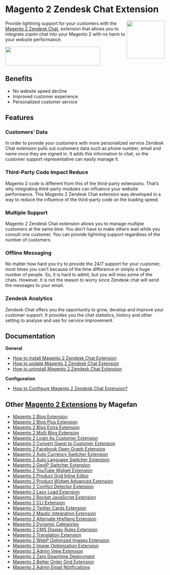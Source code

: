 # Magento 2 Zendesk Chat Extension
<img align="right" width="120" height="120" src="https://cm.magefan.com/mf_webp/jpg/media/catalog/product/cache/016c1dcfcd29d2b85ead3d1156d7ba11/i/c/icon-zendesk-chat.webp">

Provide lightning support for your customers with the [Magento 2 Zendesk Chat](https://magefan.com/magento-2-zendesk-chat-extension), extension that allows you to integrate zopim chat into your Magento 2 with no harm to your website performance.



<a href="https://magefan.com/magento-2-zendesk-chat-extension"><img width="300" height="60" src="https://cm.magefan.com/mf_webp/png/media/wysiwyg/DOWNLOAD_NOW.webp"></a>
## Benefits

* No website speed decline
* Improved customer experience
* Personalized customer service


## Features
### Customers’ Data 

In order to provide your customers with more personalized service Zendesk Chat extension pulls out customers data such as phone number, email and name once they are signed in. It adds this information to chat, so the customer support representative can easily manage it.

### Third-Party Code Impact Reduce
Magento 2 code is different from this of the third-party extensions. That’s why integrating third-party modules can influence your website performance. This Magento 2 Zendesk Chat extension was developed in a way to reduce the influence of the third-party code on the loading speed.

### Multiple Support
Magento 2 Zendesk Chat extension allows you to manage multiple customers at the same time. You don’t have to make others wait while you consult one customer. You can provide lightning support regardless of the number of customers.

### Offline Messaging
No matter how hard you try to provide the 24/7 support for your customer, most times you can’t because of the time difference or simply a huge number of people. So, it is hard to admit, but you will miss some of the chats. However, it is not the reason to worry since Zendesk chat will send the messages to your email.

### Zendesk Analytics
Zendesk Chat offers you the opportunity to grow, develop and improve your customer support. It provides you the chat statistics, history and other setting  to analyse and use for service improvement.

## Documentation

**General**
* [How to install Magento 2 Zendesk Chat Extension](https://magefan.com/magento-2-zendesk-chat-extension/installation)
* [How to update Magento 2 Zendesk Chat Extension](https://magefan.com/magento-2-zendesk-chat-extension/updating)
* [How to uninstall Magento 2 Zendesk Chat Extension](https://magefan.com/magento-2-zendesk-chat-extension/uninstalling)

**Configuration**
* [How to Configure Magento 2 Zendesk Chat Extension?](https://magefan.com/magento-2-zendesk-chat-extension/configuration)

## Other [Magento 2 Extensions](https://magefan.com/magento2-extensions) by Magefan
  * [Magento 2 Blog Extension](https://magefan.com/magento2-blog-extension)
  * [Magento 2 Blog Plus Extension](https://magefan.com/magento2-blog-extension/pricing)
  * [Magento 2 Blog Extra Extension](https://magefan.com/magento2-blog-extension/pricing)
  * [Magento 2 Multi Blog Extension](https://magefan.com/magento-2-multi-blog-extension)
  * [Magento 2 Login As Customer Extension](https://magefan.com/login-as-customer-magento-2-extension)
  * [Magento 2 Convert Guest to Customer Extension](https://magefan.com/magento2-convert-guest-to-customer)
  * [Magento 2 Facebook Open Graph Extension](https://magefan.com/magento-2-open-graph-extension-og-tags)
  * [Magento 2 Auto Currency Switcher Extension](https://magefan.com/magento-2-currency-switcher-auto-currency-by-country)
  * [Magento 2 Auto Language Switcher Extension](https://magefan.com/magento-2-auto-language-switcher)
  * [Magento 2 GeoIP Switcher Extension](https://magefan.com/magento-2-geoip-switcher-extension)
  * [Magento 2 YouTube Widget Extension](https://magefan.com/magento2-youtube-extension)
  * [Magento 2 Product Grid Inline Editor](https://magefan.com/magento-2-product-grid-inline-editor)
  * [Magento 2 Product Widget Advanced Extension](https://magefan.com/magento-2-product-widget)
  * [Magento 2 Conflict Detector Extension](https://magefan.com/magento2-conflict-detector)
  * [Magento 2 Lazy Load Extension](https://magefan.com/magento-2-image-lazy-load-extension)
  * [Magento 2 Rocket JavaScript Extension](https://magefan.com/rocket-javascript-deferred-javascript)
  * [Magento 2 CLI Extension](https://magefan.com/magento2-cli-extension)
  * [Magento 2 Twitter Cards Extension](https://magefan.com/magento-2-twitter-cards-extension)
  * [Magento 2 Mautic Integration Extension](https://magefan.com/magento-2-mautic-extension)
  * [Magento 2 Alternate Hreflang Extension](https://magefan.com/magento2-alternate-hreflang-extension)
  * [Magento 2 Dynamic Categories](https://magefan.com/magento-2-dynamic-categories)
  * [Magento 2 CMS Display Rules Extension](https://magefan.com/magento-2-cms-display-rules-extension)
  * [Magento 2 Translation Extension](https://magefan.com/magento-2-translation-extension)
  * [Magento 2 WebP Optimized Images Extension](https://magefan.com/magento-2-webp-optimized-images)
  * [Magento 2 Image Optimization Extension](https://magefan.com/magento-2-image-optimization)
  * [Magento 2 Admin View Extension](https://magefan.com/magento-2-admin-view-extension)
  * [Magento 2 Zero Downtime Deployment](https://magefan.com/blog/magento-2-zero-downtime-deployment)
  * [Magento 2 Better Order Grid Extension](https://magefan.com/magento-2-better-order-grid-extension)
  * [Magento 2 Admin Email Notifications](https://magefan.com/magento-2-admin-email-notifications)
